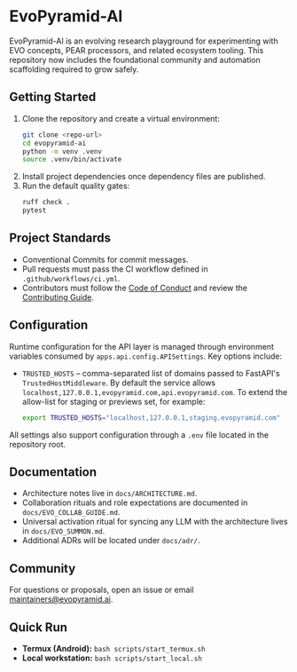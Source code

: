# EvoPyramid-AI

EvoPyramid-AI is an evolving research playground for experimenting with EVO
concepts, PEAR processors, and related ecosystem tooling. This repository now
includes the foundational community and automation scaffolding required to grow
safely.

## Getting Started

1. Clone the repository and create a virtual environment:
   ```bash
   git clone <repo-url>
   cd evopyramid-ai
   python -m venv .venv
   source .venv/bin/activate
   ```
2. Install project dependencies once dependency files are published.
3. Run the default quality gates:
   ```bash
   ruff check .
   pytest
   ```

## Project Standards

- Conventional Commits for commit messages.
- Pull requests must pass the CI workflow defined in `.github/workflows/ci.yml`.
- Contributors must follow the [Code of Conduct](CODE_OF_CONDUCT.md) and review
  the [Contributing Guide](CONTRIBUTING.md).

## Configuration

Runtime configuration for the API layer is managed through environment
variables consumed by `apps.api.config.APISettings`. Key options include:

- `TRUSTED_HOSTS` – comma-separated list of domains passed to FastAPI's
  `TrustedHostMiddleware`. By default the service allows
  `localhost,127.0.0.1,evopyramid.com,api.evopyramid.com`. To extend the
  allow-list for staging or previews set, for example:

  ```bash
  export TRUSTED_HOSTS="localhost,127.0.0.1,staging.evopyramid.com"
  ```

All settings also support configuration through a `.env` file located in the
repository root.

## Documentation

- Architecture notes live in `docs/ARCHITECTURE.md`.
- Collaboration rituals and role expectations are documented in
  `docs/EVO_COLLAB_GUIDE.md`.
- Universal activation ritual for syncing any LLM with the architecture lives in
  `docs/EVO_SUMMON.md`.
- Additional ADRs will be located under `docs/adr/`.

## Community

For questions or proposals, open an issue or email maintainers@evopyramid.ai.

## Quick Run

- **Termux (Android):** `bash scripts/start_termux.sh`
- **Local workstation:** `bash scripts/start_local.sh`
